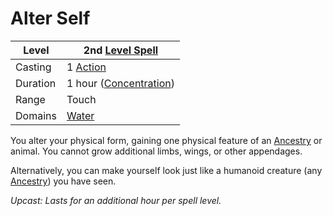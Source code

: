 # Alter Self

|Level|2nd [Level Spell](../../../Spell%20Level.md)|
|-----|---------------|
|Casting|1 [Action](../../../../Game%20Procedures/Action.md)|
|Duration|1 hour ([Concentration](../../../Concentration.md))|
|Range|Touch|
|Domains|[Water](../../../Spell%20Domains/Water.md)|

You alter your physical form, gaining one physical feature of an [Ancestry](../../../../Player%20Characters/Ancenstries/Ancestry.md) or animal. You cannot grow additional limbs, wings, or other appendages.

Alternatively, you can make yourself look just like a humanoid creature (any [Ancestry](../../../../Player%20Characters/Ancenstries/Ancestry.md)) you have seen.

*Upcast: Lasts for an additional hour per spell level.*
